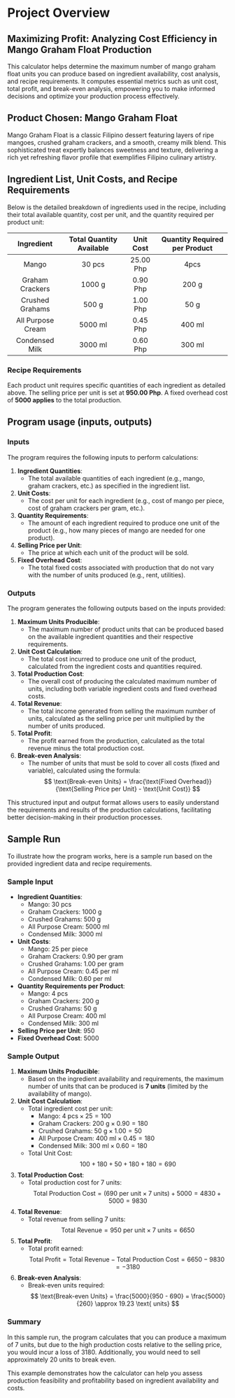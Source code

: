 # Project Overview

## Maximizing Profit: Analyzing Cost Efficiency in Mango Graham Float Production

This calculator helps determine the maximum number of mango graham float units you can produce based on ingredient availability, cost analysis, and recipe requirements. It computes essential metrics such as unit cost, total profit, and break-even analysis, empowering you to make informed decisions and optimize your production process effectively.

## Product Chosen: Mango Graham Float
Mango Graham Float is a classic Filipino dessert featuring layers of ripe mangoes, crushed graham crackers, and a smooth, creamy milk blend. This sophisticated treat expertly balances sweetness and texture, delivering a rich yet refreshing flavor profile that exemplifies Filipino culinary artistry.

## Ingredient List, Unit Costs, and Recipe Requirements
Below is the detailed breakdown of ingredients used in the recipe, including their total available quantity, cost per unit, and the quantity required per product unit:

| Ingredient | Total Quantity Available | Unit Cost | Quantity Required per Product |
| :---: | :---: | :---: | :---: |
| Mango | 30 pcs | 25.00 Php | 4pcs |
| Graham Crackers | 1000 g | 0.90 Php | 200 g |
| Crushed Grahams | 500 g | 1.00 Php | 50 g |
| All Purpose Cream | 5000 ml | 0.45 Php | 400 ml |
| Condensed Milk | 3000 ml | 0.60 Php | 300 ml |

### Recipe Requirements
Each product unit requires specific quantities of each ingredient as detailed above.
The selling price per unit is set at **950.00 Php**.
A fixed overhead cost of **5000 applies** to the total production.

## Program usage (inputs, outputs)
### Inputs
The program requires the following inputs to perform calculations:

1. **Ingredient Quantities**: 
   - The total available quantities of each ingredient (e.g., mango, graham crackers, etc.) as specified in the ingredient list.
2. **Unit Costs**: 
   - The cost per unit for each ingredient (e.g., cost of mango per piece, cost of graham crackers per gram, etc.).
3. **Quantity Requirements**: 
   - The amount of each ingredient required to produce one unit of the product (e.g., how many pieces of mango are needed for one product).
4. **Selling Price per Unit**: 
   - The price at which each unit of the product will be sold.
5. **Fixed Overhead Cost**: 
   - The total fixed costs associated with production that do not vary with the number of units produced (e.g., rent, utilities).

### Outputs
The program generates the following outputs based on the inputs provided:

1. **Maximum Units Producible**: 
   - The maximum number of product units that can be produced based on the available ingredient quantities and their respective requirements.
2. **Unit Cost Calculation**: 
   - The total cost incurred to produce one unit of the product, calculated from the ingredient costs and quantities required.
3. **Total Production Cost**: 
   - The overall cost of producing the calculated maximum number of units, including both variable ingredient costs and fixed overhead costs.
4. **Total Revenue**: 
   - The total income generated from selling the maximum number of units, calculated as the selling price per unit multiplied by the number of units produced.
5. **Total Profit**: 
   - The profit earned from the production, calculated as the total revenue minus the total production cost.
6. **Break-even Analysis**: 
   - The number of units that must be sold to cover all costs (fixed and variable), calculated using the formula:
   $$
   \text{Break-even Units} = \frac{\text{Fixed Overhead}}{\text{Selling Price per Unit} - \text{Unit Cost}}
   $$

This structured input and output format allows users to easily understand the requirements and results of the production calculations, facilitating better decision-making in their production processes.

## Sample Run
To illustrate how the program works, here is a sample run based on the provided ingredient data and recipe requirements.

### Sample Input
- **Ingredient Quantities**:
  - Mango: 30 pcs
  - Graham Crackers: 1000 g
  - Crushed Grahams: 500 g
  - All Purpose Cream: 5000 ml
  - Condensed Milk: 3000 ml
- **Unit Costs**:
  - Mango: 25 per piece
  - Graham Crackers: 0.90 per gram
  - Crushed Grahams: 1.00 per gram
  - All Purpose Cream: 0.45 per ml
  - Condensed Milk: 0.60 per ml
- **Quantity Requirements per Product**:
  - Mango: 4 pcs
  - Graham Crackers: 200 g
  - Crushed Grahams: 50 g
  - All Purpose Cream: 400 ml
  - Condensed Milk: 300 ml
- **Selling Price per Unit**: 950
- **Fixed Overhead Cost**: 5000

### Sample Output
1. **Maximum Units Producible**:
   - Based on the ingredient availability and requirements, the maximum number of units that can be produced is **7 units** (limited by the availability of mango).
2. **Unit Cost Calculation**:
   - Total ingredient cost per unit:
     - Mango: $4 \text{ pcs} \times 25 = 100$
     - Graham Crackers: $200 \text{ g} \times 0.90 = 180$
     - Crushed Grahams: $50 \text{ g} \times 1.00 = 50$
     - All Purpose Cream: $400 \text{ ml} \times 0.45 = 180$
     - Condensed Milk: $300 \text{ ml} \times 0.60 = 180$
   - Total Unit Cost: 
   $$
   100 + 180 + 50 + 180 + 180 = 690
   $$
3. **Total Production Cost**:
   - Total production cost for 7 units:
   $$
   \text{Total Production Cost} = (690 \text{ per unit} \times 7 \text{ units}) + 5000 = 4830 + 5000 = 9830
   $$
4. **Total Revenue**:
   - Total revenue from selling 7 units:
   $$
   \text{Total Revenue} = 950 \text{ per unit} \times 7 \text{ units} = 6650
   $$
5. **Total Profit**:
   - Total profit earned:
   $$
   \text{Total Profit} = \text{Total Revenue} - \text{Total Production Cost} = 6650 - 9830 = -3180
   $$
6. **Break-even Analysis**:
   - Break-even units required:
   $$
   \text{Break-even Units} = \frac{5000}{950 - 690} = \frac{5000}{260} \approx 19.23 \text{ units}
   $$

### Summary

In this sample run, the program calculates that you can produce a maximum of 7 units, but due to the high production costs relative to the selling price, you would incur a loss of 3180. Additionally, you would need to sell approximately 20 units to break even.

This example demonstrates how the calculator can help you assess production feasibility and profitability based on ingredient availability and costs.
